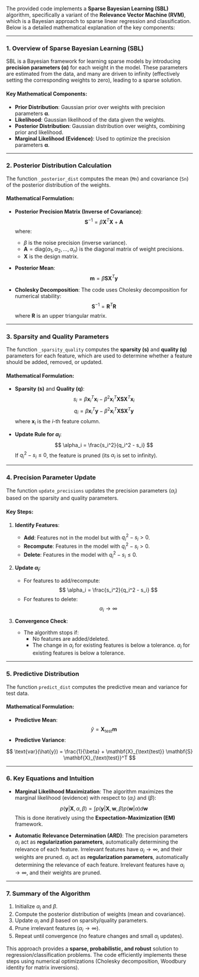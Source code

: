 The provided code implements a **Sparse Bayesian Learning (SBL)** algorithm, specifically a variant of the **Relevance Vector Machine (RVM)**, which is a Bayesian approach to sparse linear regression and classification. Below is a detailed mathematical explanation of the key components:

---

### **1. Overview of Sparse Bayesian Learning (SBL)**
SBL is a Bayesian framework for learning sparse models by introducing **precision parameters (α)** for each weight in the model. These parameters are estimated from the data, and many are driven to infinity (effectively setting the corresponding weights to zero), leading to a sparse solution.

#### **Key Mathematical Components:**
- **Prior Distribution**: Gaussian prior over weights with precision parameters **α**.
- **Likelihood**: Gaussian likelihood of the data given the weights.
- **Posterior Distribution**: Gaussian distribution over weights, combining prior and likelihood.
- **Marginal Likelihood (Evidence)**: Used to optimize the precision parameters **α**.

---

### **2. Posterior Distribution Calculation**
The function `_posterior_dist` computes the mean (`Mn`) and covariance (`Sn`) of the posterior distribution of the weights.

#### **Mathematical Formulation:**
- **Posterior Precision Matrix (Inverse of Covariance)**:
  $$
  \mathbf{S}^{-1} = \beta \mathbf{X}^T \mathbf{X} + \mathbf{A}
  $$
  where:
  - $\beta$ is the noise precision (inverse variance).
  - $\mathbf{A} = \text{diag}(\alpha_1, \alpha_2, \dots, \alpha_n)$ is the diagonal matrix of weight precisions.
  - $\mathbf{X}$ is the design matrix.

- **Posterior Mean**:
  $$
  \mathbf{m} = \beta \mathbf{S} \mathbf{X}^T \mathbf{y}
  $$

- **Cholesky Decomposition**:
  The code uses Cholesky decomposition for numerical stability:
  $$
  \mathbf{S}^{-1} = \mathbf{R}^T \mathbf{R}
  $$
  where $\mathbf{R}$ is an upper triangular matrix.

---

### **3. Sparsity and Quality Parameters**
The function `_sparsity_quality` computes the **sparsity (s)** and **quality (q)** parameters for each feature, which are used to determine whether a feature should be added, removed, or updated.

#### **Mathematical Formulation:**
- **Sparsity (s)** and **Quality (q)**:
  $$
  s_i = \beta \mathbf{x}_i^T \mathbf{x}_i - \beta^2 \mathbf{x}_i^T \mathbf{X} \mathbf{S} \mathbf{X}^T \mathbf{x}_i
  $$
  $$
  q_i = \beta \mathbf{x}_i^T \mathbf{y} - \beta^2 \mathbf{x}_i^T \mathbf{X} \mathbf{S} \mathbf{X}^T \mathbf{y}
  $$
  where $\mathbf{x}_i$ is the $i$-th feature column.

- **Update Rule for $\alpha_i$**:
  $$
  \alpha_i = \frac{s_i^2}{q_i^2 - s_i}
  $$
  If $q_i^2 - s_i \leq 0$, the feature is pruned (its $\alpha_i$ is set to infinity).

---

### **4. Precision Parameter Update**
The function `update_precisions` updates the precision parameters $(\alpha_i)$ based on the sparsity and quality parameters.

#### **Key Steps:**
1. **Identify Features**:
   - **Add**: Features not in the model but with $q_i^2 - s_i > 0$.
   - **Recompute**: Features in the model with $q_i^2 - s_i > 0$.
   - **Delete**: Features in the model with $q_i^2 - s_i \leq 0$.

2. **Update $\alpha_i$**:
   - For features to add/recompute:
     $$
     \alpha_i = \frac{s_i^2}{q_i^2 - s_i}
     $$
   - For features to delete:
     $$
     \alpha_i \to \infty
     $$

3. **Convergence Check**:
   - The algorithm stops if:
     - No features are added/deleted.
     - The change in $\alpha_i$ for existing features is below a tolerance. $\alpha_i$ for existing features is below a tolerance.

---

### **5. Predictive Distribution**
The function `predict_dist` computes the predictive mean and variance for test data.

#### **Mathematical Formulation:**
- **Predictive Mean**:
  $$
  \hat{y} = \mathbf{X}_{\text{test}} \mathbf{m}
  $$
- **Predictive Variance**:

$$ 
\text{var}(\hat{y}) = \frac{1}{\beta} + \mathbf{X}_{\text{test}} \mathbf{S} \mathbf{X}_{\text{test}}^T
$$  

---

### **6. Key Equations and Intuition**
- **Marginal Likelihood Maximization**:
  The algorithm maximizes the marginal likelihood (evidence) with respect to $(\alpha_i)$ and $(\beta)$: 
  $$ 
  p(\mathbf{y} | \mathbf{X}, \alpha, \beta) = \int p(\mathbf{y} | \mathbf{X}, \mathbf{w}, \beta) p(\mathbf{w} | \alpha) d\mathbf{w} 
  $$ This is done iteratively using the **Expectation-Maximization (EM)** framework.

- **Automatic Relevance Determination (ARD)**:
  The precision parameters $\alpha_i$ act as **regularization parameters**, automatically determining the relevance of each feature. Irrelevant features have $\alpha_i \to \infty$, and their weights are pruned. $\alpha_i$ act as **regularization parameters**, automatically determining the relevance of each feature. Irrelevant features have $\alpha_i \to \infty$, and their weights are pruned.

---

### **7. Summary of the Algorithm**
1. Initialize $\alpha_i$ and $\beta$.
2. Compute the posterior distribution of weights (mean and covariance).
3. Update $\alpha_i$ and $\beta$ based on sparsity/quality parameters.
4. Prune irrelevant features $(\alpha_i \to \infty$).
5. Repeat until convergence (no feature changes and small $\alpha_i$ updates).

This approach provides a **sparse, probabilistic, and robust** solution to regression/classification problems. The code efficiently implements these steps using numerical optimizations (Cholesky decomposition, Woodbury identity for matrix inversions).
